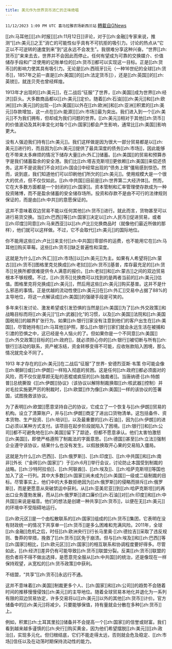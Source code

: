 ```yaml
---
title: 美元作为世界货币消亡的乏味绝唱
---
```

`11/12/2023 1:09 PM UTC 喜马拉雅农场新西兰站` [轉載自GNews](https://gnews.org/articles/1966311)

[[zh:马耳他]][[zh:时报]][[zh:11月12日]]评论，对于[[zh:金融]]专家来说，推测“[[zh:美元]]之王”消亡的可能性似乎具有不可抗拒的吸引力。讨论的热点从“它正以不可逆转的速度到来”到“这永远不会发生”。我很难分享这种兴奋。“世界[[zh:货币]]”来来去去，世界并不会因此而停止。任何有望成为可靠的交换媒介、价值储存手段和广泛使用的记账单位的[[zh:货币]]都可以实现这一目标。正是[[zh:货币]]的影响力使其具有吸引力。无论是[[zh:西班牙]]元（一种16世纪的全球[[zh:货币]]，1857年之前一直是[[zh:美国]]的[[zh:法定货币]]），还是[[zh:英国]]的[[zh:英镑]]，就连贝壳也曾经辉煌。 

1913年才出现的[[zh:美元]]，在二战后“征服”了世界，[[zh:美国]]成为世界[[zh:经济]]巨头。大多数商品都以[[zh:美元]]定价。随着[[zh:石油]][[zh:美元]]和[[zh:欧洲]][[zh:美元]]的出现--[[zh:美国]]以外在[[zh:欧洲]]和[[zh:亚洲]]积累的[[zh:美元]]存款增加，这一点在[[zh:能源]][[zh:市场]]最为突出。我们进入到一个[[zh:美元]]不为我们拥有，但却成为我们问题的世界。[[zh:美元]]相对于其他[[zh:货币]]的价值波动及其利率变化对每个[[zh:国家]]都会产生影响，通常比[[zh:美国]]影响更大。 

没有人强迫我们持有[[zh:美元]]。我们这样做是因为很大一部分贸易都是以[[zh:美元]]进行的，而且因为[[zh:美元]]提供了最具深度的债务[[zh:市场]]，因此能够在不带来太多麻烦的情况下储存大量[[zh:外汇]]储蓄。[[zh:美国]]的贸易和预算赤字是我们储蓄盈余的安全港。我们比[[zh:塔吉克斯坦]]更依赖[[zh:美国]]来偿还债务。这并不是说我们不会对[[zh:国会]]中经常出现的“债务上限”僵局感到惊恐。然而，说到底，我们知道他们可以印刷他们所欠的[[zh:美元]]。使用规模大是一个很大的优点，但不仅仅如此。[[zh:中共国]]目前是[[zh:世界第二大经济体]]。然而，它在大多数方面都是一个封闭的[[zh:国家]]。资本管制和汇率管理使存款成为一种投资赌博，而不是盈余储蓄的安全储存场所。投资和存款不是由不可行的法律规则保证的，而是由[[zh:中共]]的意愿保证的。 

这并不意味着双边贸易不能以任何其他[[zh:货币]]进行。就此而言，货物甚至可以进行易货交换。当[[zh:巴西]]等[[zh:国家]]决定以[[zh:人民币]]促进贸易，或者[[zh:印度]]同意[[zh:马来西亚]]以[[zh:卢比]]兑换商品时（就像他们最近所做的那样），他们就可以这样做。不过，它不会取代[[zh:美元]]的国际地位。 

你不能用这些[[zh:卢比]]来支付[[zh:中共国]]零部件的运费，也不能用它在[[zh:马耳他]]购买草莓。这些[[zh:货币]]缺乏普遍性和深度。 

这就是为什么[[zh:外汇]][[zh:市场]]以[[zh:美元]]为主。如果有人希望将[[zh:蒙古]][[zh:货币]]图格里克兑换成[[zh:老挝]][[zh:货币]]基普，库存最充足的[[zh:货币]]兑换所都很难提供令人满意的报价。[[zh:老挝]]和[[zh:蒙古]]之间的双边贸易根本不够规模。不过，[[zh:货币]]兑换商可以找到的是两者当前的[[zh:美元]]估值。图格里克将兑换成[[zh:美元]]，然后用这些[[zh:美元]]购买基普。这并不是什么邪恶的事情。正是优越的流动性使[[zh:美元]]在[[zh:外汇]]交易中占据了88%的主导地位，将这一点解读成[[zh:美国]]的强硬手段是可笑的。 

多年来引发讨论、激发希望或引发恐惧的当然是[[zh:美国]]为了[[zh:外交政策]]和战略目标而将[[zh:美元]]“[[zh:武器]]化”的习惯，以及[[zh:美国]]法院和[[zh:美国国税局]]的越界扩张行为。如果[[zh:银行]]家没有注意到他们的客户出生在[[zh:美国]]，尽管她持有[[zh:马耳他]]护照，那么[[zh:银行]]家们就会永远生活在被捕和引渡的恐惧之中，这已经是令人恼火的了。但如果你是一个不同意[[zh:美国]][[zh:外交政策]]目标的[[zh:政府]]，就必须担心你的[[zh:银行]]被切断与所有[[zh:银行]]活动的联系，资产被冻结，资金转移变得不可能，应收账款陷入困境，那么情况就完全不同了。 

1913 年才存在的[[zh:美元]]在二战后“征服”了世界- 安德烈亚斯·韦策
你可能会像[[zh:朝鲜]]或[[zh:伊朗]]一样陷入彻底的贫困。这是任何[[zh:政府]]都必须面对的风险，而不仅仅是厚颜无耻的恶棍或疯狂的[[zh:独裁者]]。当唐纳德·[[zh:特朗普]]总统撕毁《[[zh:伊朗]]协议》（该协议以解除制裁换取[[zh:核武器]]控制）并对毛拉实施更严厉的制裁时，[[zh:欧盟]]作为像[[zh:美国]]一样的该协议的签署国，试图挽救该协议。 

为了表明[[zh:欧盟]]愿意坚持自己的协议，它成立了一个恢复与[[zh:伊朗]]贸易的机构。设立了清算账户，并与[[zh:伊朗]]商定了进出口货物清单。这包括备件、资本货物、生产投资、[[zh:培训]]，以及最重要的[[zh:石油]]，因为[[zh:伊朗]]的进口必须以某种方式支付。该项目在起步阶段就陷入了困境。[[zh:银行]]和[[zh:公司]]都不可避免地在[[zh:美国]]留下了踪迹，但都不愿意承认。他们太害怕激怒[[zh:美国]]，即使严格遵照了制裁法的字面意思。[[zh:德国]]甚至[[zh:立法]]强制企业遵守该协议，结果什么也没有发生。以假肢换取开心果的交易陷入僵局。 

这就是为什么[[zh:巴西]]、[[zh:俄罗斯]]、[[zh:印度]]、[[zh:中共国]]和[[zh:南非]]外长（“金砖[[zh:国家]]”）于[[zh:6月]]举行会议，讨论防止本国受到制裁的战略。[[zh:沙特阿拉伯]]、[[zh:阿联酋]]、[[zh:埃及]]、[[zh:哈萨克斯坦]]等国也加入了这一行列。其中大多数[[zh:国家]]尚未成为[[zh:美国]]一级或二级制裁的目标。尽管事实上，他们中的大多数拒绝因为[[zh:俄罗斯]]的侵略而排斥[[zh:俄罗斯]]，而是更愿意从突破禁运中获利。从[[zh:亚美尼亚]]到[[zh:哈萨克斯坦]]的再出口业务蓬勃发展，而从[[zh:俄罗斯]]进口廉价[[zh:石油]]对[[zh:印度]]和[[zh:中共国]]来说是福音。他们的想法是创建一种共享[[zh:货币]]，以便在无[[zh:美元]]的环境中不受阻碍地运行。 

[[zh:欧元区]]是一个由松散联系的[[zh:国家]]组成的[[zh:货币]]集团，它表明在没有财政统一的情况下共享单一[[zh:货币]]是多么困难和充满风险。2011年，全球[[zh:金融]]危机之后，时任[[zh:欧洲央行]]行长马里奥·[[zh:德拉吉]]采取了违反规则、鲁莽的举措，挽救了[[zh:货币]]区免于崩溃。但与[[zh:埃及]]和[[zh:巴西]]等[[zh:国家]]相比，[[zh:欧元区]][[zh:国家]]的相互联系和协调程度要好得多。尽管如此，[[zh:经济]]差异仍有可能导致[[zh:货币]]联盟分裂。反美[[zh:货币]]联盟的抱负者将不得不做出选择，是愿意完全服从[[zh:中共国]]的统治，还是像现在一样保持观望，从宽松的[[zh:货币政策]]中获利。 

不结盟，“共享”[[zh:货币]]永远行不通。 

这并不意味着[[zh:美国]]制裁更多个人、[[zh:国家]]和[[zh:公司]]的趋势不会随着时间的推移慢慢侵蚀[[zh:美元]]的主导地位。随着全球贸易本地化并退化为一系列有限的双边贸易协定，许多交易将以[[zh:美元]]以外的其他[[zh:货币]]计价。官方储备中的[[zh:美元]]将减少。只要能够保值，持有量就会分散在多种[[zh:货币]]上。 

例如，积累[[zh:土耳其里拉]]储备并不会提高一个[[zh:国家]]的信誉或财富。我们看到越来越多谨慎的[[zh:央行]]购买黄金，因为他们希望摆脱[[zh:美元]][[zh:政治]]，实现多元化。但归根结底，它们不能走得太远，否则就会危及稳定、[[zh:市场]]信任以及在动荡时期保持流动性的能力。
